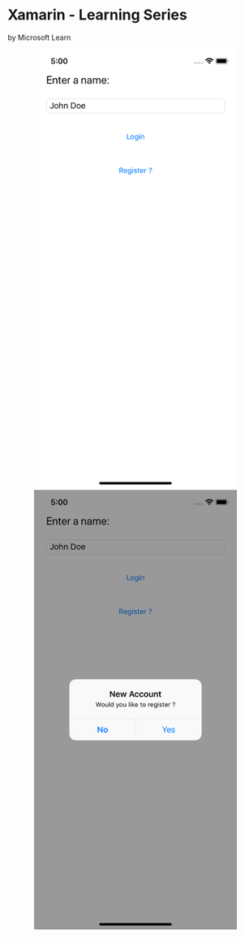 # Xamarin - Learning Series

by Microsoft Learn

<p align="center">
<img  width="400" src="1.png"/>
  <img  width="400" src="2.png"/>

</p>
